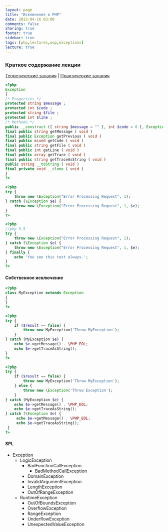 ```yaml
---
layout: page
title: "Исключения в PHP"
date: 2013-04-16 03:00
comments: false
sharing: true
footer: true
sidebar: true
tags: [php,lectures,oop,exceptions]
lecture: true
---
```

### Краткое содержание лекции

[Теоретические задания](09-exceptions-theoretical-tasks.html) |
[Практические задания](09-exceptions-practical-tasks.html)

```php
<?php
Exception
{
/* Properties */
protected string $message ;
protected int $code ;
protected string $file ;
protected int $line ;
/* Methods */
public __construct ([ string $message = "" [, int $code = 0 [, Exception $previous = NULL ]]] )
final public string getMessage ( void )
final public Exception getPrevious ( void )
final public mixed getCode ( void )
final public string getFile ( void )
final public int getLine ( void )
final public array getTrace ( void )
final public string getTraceAsString ( void )
public string __toString ( void )
final private void __clone ( void )
}
?>
```

```php
<?php
try {
    throw new \Exception("Error Processing Request", 1);
} catch (\Exception $e) {
    throw new \Exception("Error Processing Request", 1, $e);
}
?>
```

```php
<?php
//php 5.5
try {
    throw new \Exception("Error Processing Request", 1);
} catch (\Exception $e) {
    throw new \Exception("Error Processing Request", 1, $e);
} finally {
    echo 'You see this text always.';
}
?>
```

#### Собственное исключение

```php
<?php
class MyException extends Exception
{
}
?>
```

```php
<?php
try {
    if ($result == false) {
        throw new MyException('Throw MyException');
    }
} catch (MyException $e) {
    echo $e->getMessage() . \PHP_EOL;
    echo $e->getTraceAsString();
}
?>
```

```php
<?php
try {
    if ($result == false) {
        throw new MyException('Throw MyException');
    } else {
        throw new \Exception('Throw Exception');
    }
} catch (MyException $e) {
    echo $e->getMessage() . \PHP_EOL;
    echo $e->getTraceAsString();
} catch (\Exception $e) {
     echo $e->getMessage() . \PHP_EOL;
     echo $e->getTraceAsString();
 }
?>
```

#### SPL

 * Exception
     * LogicException
         * BadFunctionCallException
             * BadMethodCallException
         * DomainException
         * InvalidArgumentException
         * LengthException
         * OutOfRangeException
     * RuntimeException
         * OutOfBoundsException
         * OverflowException
         * RangeException
         * UnderflowException
         * UnexpectedValueException
